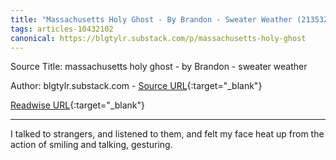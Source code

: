 ```yaml
---
title: "Massachusetts Holy Ghost - By Brandon - Sweater Weather (213532241)"
tags: articles-10432102
canonical: https://blgtylr.substack.com/p/massachusetts-holy-ghost
---
```


Source Title: massachusetts holy ghost - by Brandon - sweater weather

Author: blgtylr.substack.com - [Source URL](https://blgtylr.substack.com/p/massachusetts-holy-ghost){:target="_blank"}

[Readwise URL](https://readwise.io/open/213532241){:target="_blank"}

---

I talked to strangers, and listened to them, and felt my face heat up from the action of smiling and talking, gesturing.
